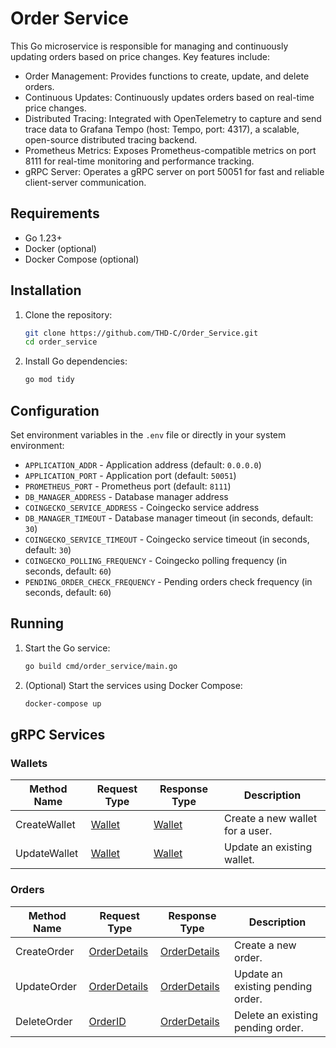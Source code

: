 # Order Service

This Go microservice is responsible for managing and continuously updating orders based on price changes. Key features
include:

- Order Management: Provides functions to create, update, and delete orders.
- Continuous Updates: Continuously updates orders based on real-time price changes.
- Distributed Tracing: Integrated with OpenTelemetry to capture and send trace data to Grafana Tempo (host: Tempo, port:
  4317), a scalable, open-source distributed tracing backend.
- Prometheus Metrics: Exposes Prometheus-compatible metrics on port 8111 for real-time monitoring and performance
  tracking.
- gRPC Server: Operates a gRPC server on port 50051 for fast and reliable client-server communication.

## Requirements

- Go 1.23+
- Docker (optional)
- Docker Compose (optional)

## Installation

1. Clone the repository:
   ```bash
   git clone https://github.com/THD-C/Order_Service.git
   cd order_service
   ```

2. Install Go dependencies:
   ```bash
   go mod tidy
   ```

## Configuration

Set environment variables in the `.env` file or directly in your system environment:

- `APPLICATION_ADDR`              - Application address (default: `0.0.0.0`)
- `APPLICATION_PORT`              - Application port (default: `50051`)
- `PROMETHEUS_PORT`               - Prometheus port (default: `8111`)
- `DB_MANAGER_ADDRESS`            - Database manager address
- `COINGECKO_SERVICE_ADDRESS`     - Coingecko service address
- `DB_MANAGER_TIMEOUT`            - Database manager timeout (in seconds, default: `30`)
- `COINGECKO_SERVICE_TIMEOUT`     - Coingecko service timeout (in seconds, default: `30`)
- `COINGECKO_POLLING_FREQUENCY`   - Coingecko polling frequency (in seconds, default: `60`)
- `PENDING_ORDER_CHECK_FREQUENCY` - Pending orders check frequency (in seconds, default: `60`)

## Running

1. Start the Go service:
   ```bash
   go build cmd/order_service/main.go
   ```

2. (Optional) Start the services using Docker Compose:
   ```bash
   docker-compose up
   ```

## gRPC Services

### Wallets

| Method Name  | Request Type                     | Response Type                    | Description                     |
|--------------|----------------------------------|----------------------------------|---------------------------------|
| CreateWallet | [Wallet](/Docs/wallet.md#wallet) | [Wallet](/Docs/wallet.md#wallet) | Create a new wallet for a user. |
| UpdateWallet | [Wallet](/Docs/wallet.md#wallet) | [Wallet](/Docs/wallet.md#wallet) | Update an existing wallet.      |

### Orders

| Method Name | Request Type                                | Response Type                               | Description                        |
|-------------|---------------------------------------------|---------------------------------------------|------------------------------------|
| CreateOrder | [OrderDetails](/Docs/order.md#orderdetails) | [OrderDetails](/Docs/order.md#orderdetails) | Create a new order.                |
| UpdateOrder | [OrderDetails](/Docs/order.md#orderdetails) | [OrderDetails](/Docs/order.md#orderdetails) | Update an existing pending order.  |
| DeleteOrder | [OrderID](/Docs/order.md#orderid)           | [OrderDetails](/Docs/order.md#orderdetails) | Delete an existing pending  order. |
